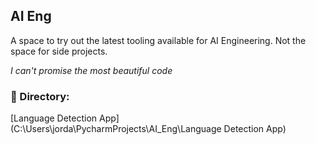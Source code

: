 ## AI Eng 

A space to try out the latest tooling available for AI Engineering. Not the space for side projects.

_I can't promise the most beautiful code_

### 📁  Directory: 

[Language Detection App](C:\Users\jorda\PycharmProjects\AI_Eng\Language Detection App)
